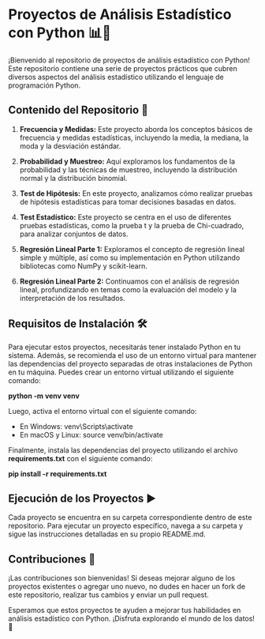 # Proyectos de Análisis Estadístico con Python 📊🐍

¡Bienvenido al repositorio de proyectos de análisis estadístico con Python! Este repositorio contiene una serie de proyectos prácticos que cubren diversos aspectos del análisis estadístico utilizando el lenguaje de programación Python.

## Contenido del Repositorio 📁

1. **Frecuencia y Medidas:** Este proyecto aborda los conceptos básicos de frecuencia y medidas estadísticas, incluyendo la media, la mediana, la moda y la desviación estándar.

2. **Probabilidad y Muestreo:** Aquí exploramos los fundamentos de la probabilidad y las técnicas de muestreo, incluyendo la distribución normal y la distribución binomial.

3. **Test de Hipótesis:** En este proyecto, analizamos cómo realizar pruebas de hipótesis estadísticas para tomar decisiones basadas en datos.

4. **Test Estadístico:** Este proyecto se centra en el uso de diferentes pruebas estadísticas, como la prueba t y la prueba de Chi-cuadrado, para analizar conjuntos de datos.

5. **Regresión Lineal Parte 1:** Exploramos el concepto de regresión lineal simple y múltiple, así como su implementación en Python utilizando bibliotecas como NumPy y scikit-learn.

6. **Regresión Lineal Parte 2:** Continuamos con el análisis de regresión lineal, profundizando en temas como la evaluación del modelo y la interpretación de los resultados.

## Requisitos de Instalación 🛠️

Para ejecutar estos proyectos, necesitarás tener instalado Python en tu sistema. Además, se recomienda el uso de un entorno virtual para mantener las dependencias del proyecto separadas de otras instalaciones de Python en tu máquina. Puedes crear un entorno virtual utilizando el siguiente comando:

**python -m venv venv**

Luego, activa el entorno virtual con el siguiente comando:

* En Windows: venv\Scripts\activate
* En macOS y Linux: source venv/bin/activate

Finalmente, instala las dependencias del proyecto utilizando el archivo **requirements.txt** con el siguiente comando:

**pip install -r requirements.txt**


## **Ejecución de los Proyectos** ▶️

Cada proyecto se encuentra en su carpeta correspondiente dentro de este repositorio. Para ejecutar un proyecto específico, navega a su carpeta y sigue las instrucciones detalladas en su propio README.md.

## **Contribuciones** 🚀

¡Las contribuciones son bienvenidas! Si deseas mejorar alguno de los proyectos existentes o agregar uno nuevo, no dudes en hacer un fork de este repositorio, realizar tus cambios y enviar un pull request.

Esperamos que estos proyectos te ayuden a mejorar tus habilidades en análisis estadístico con Python. ¡Disfruta explorando el mundo de los datos! 🎉


